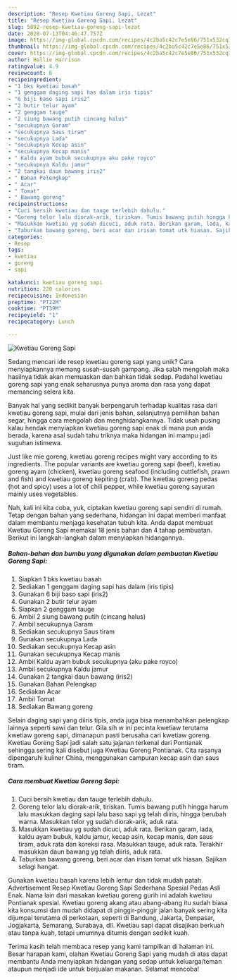 ```yaml
---
description: "Resep Kwetiau Goreng Sapi, Lezat"
title: "Resep Kwetiau Goreng Sapi, Lezat"
slug: 5092-resep-kwetiau-goreng-sapi-lezat
date: 2020-07-13T04:46:47.757Z
image: https://img-global.cpcdn.com/recipes/4c2ba5c42c7e5e86/751x532cq70/kwetiau-goreng-sapi-foto-resep-utama.jpg
thumbnail: https://img-global.cpcdn.com/recipes/4c2ba5c42c7e5e86/751x532cq70/kwetiau-goreng-sapi-foto-resep-utama.jpg
cover: https://img-global.cpcdn.com/recipes/4c2ba5c42c7e5e86/751x532cq70/kwetiau-goreng-sapi-foto-resep-utama.jpg
author: Hallie Harrison
ratingvalue: 4.9
reviewcount: 6
recipeingredient:
- "1 bks kwetiau basah"
- "1 genggam daging sapi has dalam iris tipis"
- "6 biji baso sapi iris2"
- "2 butir telur ayam"
- "2 genggam tauge"
- "2 siung bawang putih cincang halus"
- "secukupnya Garam"
- "secukupnya Saus tiram"
- "secukupnya Lada"
- "secukupnya Kecap asin"
- "secukupnya Kecap manis"
- " Kaldu ayam bubuk secukupnya aku pake royco"
- "secukupnya Kaldu jamur"
- "2 tangkai daun bawang iris2"
- " Bahan Pelengkap"
- " Acar"
- " Tomat"
- " Bawang goreng"
recipeinstructions:
- "Cuci bersih kwetiau dan tauge terlebih dahulu."
- "Goreng telor lalu diorak-arik, tiriskan. Tumis bawang putih hingga harum lalu masukkan daging sapi lalu baso sapi yg telah diiris, hingga berubah warna. Masukkan telor yg sudah diorak-arik, aduk rata."
- "Masukkan kwetiau yg sudah dicuci, aduk rata. Berikan garam, lada, kaldu ayam bubuk, kaldu jamur, kecap asin, kecap manis, dan saus tiram, aduk rata dan koreksi rasa. Masukkan tauge, aduk rata. Terakhir masukkan daun bawang yg telah diiris, aduk rata."
- "Taburkan bawang goreng, beri acar dan irisan tomat utk hiasan. Sajikan selagi hangat."
categories:
- Resep
tags:
- kwetiau
- goreng
- sapi

katakunci: kwetiau goreng sapi 
nutrition: 220 calories
recipecuisine: Indonesian
preptime: "PT22M"
cooktime: "PT39M"
recipeyield: "1"
recipecategory: Lunch

---
```



![Kwetiau Goreng Sapi](https://img-global.cpcdn.com/recipes/4c2ba5c42c7e5e86/751x532cq70/kwetiau-goreng-sapi-foto-resep-utama.jpg)

Sedang mencari ide resep kwetiau goreng sapi yang unik? Cara menyiapkannya memang susah-susah gampang. Jika salah mengolah maka hasilnya tidak akan memuaskan dan bahkan tidak sedap. Padahal kwetiau goreng sapi yang enak seharusnya punya aroma dan rasa yang dapat memancing selera kita.

Banyak hal yang sedikit banyak berpengaruh terhadap kualitas rasa dari kwetiau goreng sapi, mulai dari jenis bahan, selanjutnya pemilihan bahan segar, hingga cara mengolah dan menghidangkannya. Tidak usah pusing kalau hendak menyiapkan kwetiau goreng sapi enak di mana pun anda berada, karena asal sudah tahu triknya maka hidangan ini mampu jadi suguhan istimewa.

Just like mie goreng, kwetiau goreng recipes might vary according to its ingredients. The popular variants are kwetiau goreng sapi (beef), kwetiau goreng ayam (chicken), kwetiau goreng seafood (including cuttlefish, prawn and fish) and kwetiau goreng kepiting (crab). The kwetiau goreng pedas (hot and spicy) uses a lot of chili pepper, while kwetiau goreng sayuran mainly uses vegetables.


Nah, kali ini kita coba, yuk, ciptakan kwetiau goreng sapi sendiri di rumah. Tetap dengan bahan yang sederhana, hidangan ini dapat memberi manfaat dalam membantu menjaga kesehatan tubuh kita. Anda dapat membuat Kwetiau Goreng Sapi memakai 18 jenis bahan dan 4 tahap pembuatan. Berikut ini langkah-langkah dalam menyiapkan hidangannya.

<!--inarticleads1-->

##### Bahan-bahan dan bumbu yang digunakan dalam pembuatan Kwetiau Goreng Sapi:

1. Siapkan 1 bks kwetiau basah
1. Sediakan 1 genggam daging sapi has dalam (iris tipis)
1. Gunakan 6 biji baso sapi (iris2)
1. Gunakan 2 butir telur ayam
1. Siapkan 2 genggam tauge
1. Ambil 2 siung bawang putih (cincang halus)
1. Ambil secukupnya Garam
1. Sediakan secukupnya Saus tiram
1. Gunakan secukupnya Lada
1. Sediakan secukupnya Kecap asin
1. Gunakan secukupnya Kecap manis
1. Ambil  Kaldu ayam bubuk secukupnya (aku pake royco)
1. Ambil secukupnya Kaldu jamur
1. Gunakan 2 tangkai daun bawang (iris2)
1. Gunakan  Bahan Pelengkap
1. Sediakan  Acar
1. Ambil  Tomat
1. Sediakan  Bawang goreng


Selain daging sapi yang diiris tipis, anda juga bisa menambahkan pelengkap lainnya seperti sawi dan telur. Gila sih w ini pecinta kwetiaw terutama kwetiaw goreng sapi, dimanapun pasti berusaha cari kwetiaw goreng. Kwetiau Goreng Sapi jadi salah satu jajanan terkenal dari Pontianak sehingga sering kali disebut juga Kwetiau Goreng Pontianak. Cita rasanya dipengaruhi kuliner China, menggunakan campuran kecap asin dan saus tiram. 

<!--inarticleads2-->

##### Cara membuat Kwetiau Goreng Sapi:

1. Cuci bersih kwetiau dan tauge terlebih dahulu.
1. Goreng telor lalu diorak-arik, tiriskan. Tumis bawang putih hingga harum lalu masukkan daging sapi lalu baso sapi yg telah diiris, hingga berubah warna. Masukkan telor yg sudah diorak-arik, aduk rata.
1. Masukkan kwetiau yg sudah dicuci, aduk rata. Berikan garam, lada, kaldu ayam bubuk, kaldu jamur, kecap asin, kecap manis, dan saus tiram, aduk rata dan koreksi rasa. Masukkan tauge, aduk rata. Terakhir masukkan daun bawang yg telah diiris, aduk rata.
1. Taburkan bawang goreng, beri acar dan irisan tomat utk hiasan. Sajikan selagi hangat.


Gunakan kwetiau basah karena lebih lentur dan tidak mudah patah. Advertisement Resep Kwetiau Goreng Sapi Sederhana Spesial Pedas Asli Enak. Nama lain dari masakan kwetiau goreng gurih ini adalah kwetiau Pontianak spesial. Kwetiau goreng akang atau abang-abang itu sudah biasa kita konsumsi dan mudah didapat di pinggir-pinggir jalan banyak sering kita dijumpai terutama di perkotaan, seperti di Bandung, Jakarta, Denpasar, Jogjakarta, Semarang, Surabaya, dll. Kwetiau sapi dapat disajikan berkuah atau tanpa kuah, tetapi umumnya ditumis dengan sedikit kuah. 

Terima kasih telah membaca resep yang kami tampilkan di halaman ini. Besar harapan kami, olahan Kwetiau Goreng Sapi yang mudah di atas dapat membantu Anda menyiapkan hidangan yang sedap untuk keluarga/teman ataupun menjadi ide untuk berjualan makanan. Selamat mencoba!
